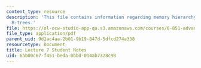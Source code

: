 ```yaml
---
content_type: resource
description: 'This file contains information regarding memory hierarchy: models, cache-oblivious
  B-trees.'
file: https://ol-ocw-studio-app-qa.s3.amazonaws.com/courses/6-851-advanced-data-structures-spring-2012/6ab00c67f451beda0bbd014ab7328c98_MIT6_851S12_L7.pdf
file_type: application/pdf
parent_uid: 9d1ac4aa-2b01-9b19-847d-5dfcd274a338
resourcetype: Document
title: Lecture 7 Student Notes
uid: 6ab00c67-f451-beda-0bbd-014ab7328c98
---
```

